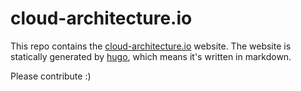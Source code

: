 # cloud-architecture.io
This repo contains the [cloud-architecture.io](https://cloud-architecture.io) website. The website is statically generated by [hugo](https://gohugo.io/), which means it's written in markdown. 

Please contribute :)